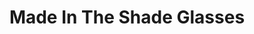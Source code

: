 ---
title: "Made In The Shade Glasses"
url: /madeira-beach/made-in-the-shade-glasses/
shop: Kramladen
---